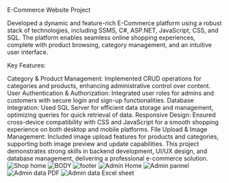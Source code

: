 
E-Commerce Website Project

Developed a dynamic and feature-rich E-Commerce platform using a robust stack of technologies, including SSMS, C#, ASP.NET, JavaScript, CSS, and SQL. The platform enables seamless online shopping experiences, complete with product browsing, category management, and an intuitive user interface.

Key Features:

Category & Product Management: Implemented CRUD operations for categories and products, enhancing administrative control over content.
User Authentication & Authorization: Integrated user roles for admins and customers with secure login and sign-up functionalities.
Database Integration: Used SQL Server for efficient data storage and management, optimizing queries for quick retrieval of data.
Responsive Design: Ensured cross-device compatibility with CSS and JavaScript for a smooth shopping experience on both desktop and mobile platforms.
File Upload & Image Management: Included image upload features for products and categories, supporting both image preview and update capabilities.
This project demonstrates strong skills in backend development, UI/UX design, and database management, delivering a professional e-commerce solution.
![Shop home](https://github.com/user-attachments/assets/cb92f860-192c-4bf0-b64b-bd2967c67bdb)
![BODY](https://github.com/user-attachments/assets/7976d68a-760a-4a6d-9491-a126c4d4c707)
![footer](https://github.com/user-attachments/assets/383cece1-e908-4a00-b57c-d5590be304a2)
![Admin Home](https://github.com/user-attachments/assets/7b985d31-274f-4e51-93fe-cdd054e3c878)
![Admin pannel](https://github.com/user-attachments/assets/fcd0adb8-6d12-458f-9ad4-4cfffa65a245)
![Admin data PDF](https://github.com/user-attachments/assets/aac54225-b34e-4b4d-aad4-f3088b8ec42b)
![Admin data Excel sheet](https://github.com/user-attachments/assets/31443073-fbff-459d-bc06-f555c910d52e)
